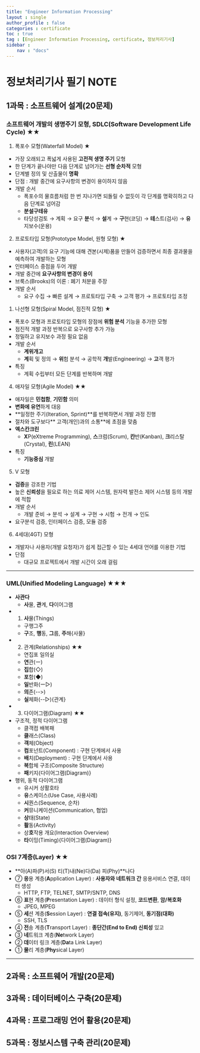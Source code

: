 ```yaml
---
title: "Engineer Information Processing"
layout : single
author_profile : false
categories : certificate
toc : true
tag : [Engineer Information Processing, certificate, 정보처리기사]
sidebar :
    nav : "docs"
---
```


# 정보처리기사 필기 NOTE
## 1과목 : 소프트웨어 설계(20문제)
### 소프트웨어 개발의 생명주기 모형, SDLC(Software Development Life Cycle) ★★

1. 폭포수 모형(Waterfall Model) ★
- 가장 오래되고 폭넓게 사용된 **고전적 생명 주기** 모형
- 한 단계가 끝나야만 다음 단계로 넘어가는 **선형 순차적** 모형
- 단계별 정의 및 산출물이 **명확**
- 단점 : 개발 중간에 요구사항의 변경이 용이하지 않음
- 개발 순서
  - 폭포수의 물흐름처럼 한 번 지나가면 되돌릴 수 없듯이 각 단계를 명확히하고 다음 단계로 넘어감
  - **분설구테유** 
  - 타당성검토 → 계획 → 요구 **분**석 → **설**계 → **구**현(코딩) → **테**스트(검사) → **유**지보수(운용)

2. 프로토타입 모형(Prototype Model, 원형 모형) ★
- 사용자(고객)의 요구 기능에 대해 견본(시제)품을 만들어 검증하면서 최종 결과물을 예측하여 개발하는 모형
- 인터페이스 중점을 두어 개발
- 개발 중간에 **요구사항의 변경이 용이**
- 브룩스(Brooks)의 이론 : 폐기 처분을 주장
- 개발 순서
  - 요구 수집 → 빠른 설계 → 프로토타입 구축 → 고객 평가 → 프로토타입 조정

1. 나선형 모형(Spiral Model, 점진적 모형) ★
- 폭포수 모형과 프로토타입 모형의 장점에 **위험 분석** 기능을 추가한 모형
- 점진적 개발 과정 반복으로 요구사항 추가 가능
- 정밀하고 유지보수 과정 필요 없음
- 개발 순서
  - **계위개고**
  - **계**획 및 정의 → **위**험 분석 → 공학적 **개**발(Engineering) → **고**객 평가
- 특징
  - 계획 수립부터 모든 단계를 반복하며 개발

4. 애자일 모형(Agile Model) ★★
- 애자일은 **민첩함**, **기민함** 의미
- **변화에 유연**하게 대응
- **일정한 주기(Iteration, Sprint)**를 반복하면서 개발 과정 진행
- 절차와 도구보다** 고객(개인)과의 소통**에 초점을 맞춤
- **엑스칸크린**
  - **X**P(eXtreme Programming), **스**크럼(Scrum), **칸**반(Kanban), **크**리스탈(Crystal), **린**(LEAN) 
- 특징
  - **기능중심** 개발

5. V 모형
- **검증**을 강조한 기법
- 높은 **신뢰성**을 필요로 하는 의료 제어 시스템, 원자력 발전소 제어 시스템 등의 개발에 적합
- 개발 순서
  - 개발 준비 → 분석 → 설계 → 구현 → 시험 → 전개 → 인도
- 요구분석 검증, 인터페이스 검증, 모듈 검증

6. 4세대(4GT) 모형
- 개발자나 사용자(개발 요청자)가 쉽게 접근할 수 있는 4세대 언어를 이용한 기법
- 단점
  - 대규모 프로젝트에서 개발 시간이 오래 걸림 

---

### UML(Unified Modeling Language) ★★★
- **사관다**
  - **사**물, **관**계, **다**이어그램
- 1) **사**물(Things)
  - 구행그주
  - **구**조, **행**동, **그**룹, **주**해{사물}
- 2) 관계(Relationships) ★★
  - 연집포 일의실
  - **연**관(ー)
  - **집**합(◇)
  - **포**함(◆)
  - **일**반화(ー▷)
  - **의**존(-->)
  - **실**체화(--▷){관계}
- 3) 다이어그램(Diagram) ★★
- 구조적, 정적 다이어그램
  - 클객컴 배복패
  - **클**래스(Class)
  - **객**체(Object)
  - **컴**포넌트(Component) : 구현 단계에서 사용
  - **배**치(Deployment) : 구현 단계에서 사용
  - **복**합체 구조(Composite Structure)
  - **패**키지{다이어그램(Diagram)}
- 행위, 동적 다이어그램
  - 유시커 상활호타 
  - **유**스케이스(Use Case, 사용사례)
  - **시**퀀스(Sequence, 순차)
  - **커**뮤니케이션(Communication, 협업)
  - **상**태(State)
  - **활**동(Activity)
  - 상**호**작용 개요(Interaction Overview)
  - **타**이밍(Timing){다이어그램(Diagram)}

### OSI 7계층(Layer) ★★
- **아(A)파(P)서(S) 티(T)내(Ne)다(Da) 피(Phy)**나다
- ⑦ **응**용 계층(**A**pplication Layer) : **사용자와 네트워크 간** 응용서비스 연결, 데이터 생성
  - HTTP, FTP, TELNET, SMTP/SNTP, DNS
- ⑥ **표**현 계층(**P**resentation Layer) : 데이터 형식 설정, **코드변환**, **암/복호화**
  - JPEG, MPEG 
- ⑤ **세**션 계층(**S**ession Layer) : **연결 접속(유지)**, 동기제어, **동기점(대화)**
  - SSH, TLS 
- ④ **전**송 계층(**T**ransport Layer) : **종단간(End to End) 신뢰성** 있고
- ③ **네**트워크 계층(**Ne**twork Layer)
- ② **데**이터 링크 계층(**Da**ta Link Layer)
- ① **물**리 계층(**Phy**sical Layer)

---

## 2과목 : 소프트웨어 개발(20문제)
## 3과목 : 데이터베이스 구축(20문제)
## 4과목 : 프로그래밍 언어 활용(20문제)
## 5과목 : 정보시스템 구축 관리(20문제)